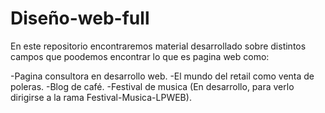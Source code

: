 # Diseño-web-full

En este repositorio encontraremos material desarrollado sobre distintos campos que poodemos encontrar lo que es pagina web como:

  -Pagina consultora en desarrollo web.
  -El mundo del retail como venta de poleras.
  -Blog de café.
  -Festival de musica (En desarrollo, para verlo dirigirse a la rama Festival-Musica-LPWEB).


